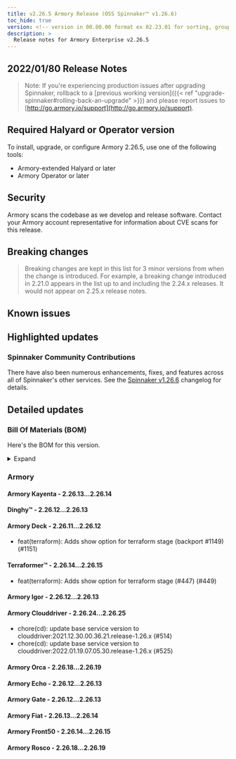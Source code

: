 ```yaml
---
title: v2.26.5 Armory Release (OSS Spinnaker™ v1.26.6)
toc_hide: true
version: <!-- version in 00.00.00 format ex 02.23.01 for sorting, grouping --> 
description: >
  Release notes for Armory Enterprise v2.26.5 
---
```


## 2022/01/80 Release Notes

> Note: If you're experiencing production issues after upgrading Spinnaker, rollback to a [previous working version]({{< ref "upgrade-spinnaker#rolling-back-an-upgrade" >}}) and please report issues to [http://go.armory.io/support](http://go.armory.io/support).
## Required Halyard or Operator version

To install, upgrade, or configure Armory 2.26.5, use one of the following tools:

- Armory-extended Halyard <PUT IN A VERSION NUMBER> or later
- Armory Operator <PUT IN A VERSION NUMBER> or later

## Security

Armory scans the codebase as we develop and release software. Contact your Armory account representative for information about CVE scans for this release.

## Breaking changes
<!-- Copy/paste from the previous version if there are recent ones. We can drop breaking changes after 3 minor versions. Add new ones from OSS and Armory. -->

> Breaking changes are kept in this list for 3 minor versions from when the change is introduced. For example, a breaking change introduced in 2.21.0 appears in the list up to and including the 2.24.x releases. It would not appear on 2.25.x release notes.

## Known issues
<!-- Copy/paste known issues from the previous version if they're not fixed. Add new ones from OSS and Armory. If there aren't any issues, state that so readers don't think we forgot to fill out this section. -->

## Highlighted updates

<!--
Each item category (such as UI) under here should be an h3 (###). List the following info that service owners should be able to provide:
- Major changes or new features we want to call out for Armory and OSS. Changes should be grouped under end user understandable sections. For example, instead of Deck, use UI. Instead of Fiat, use Permissions.
- Fixes to any known issues from previous versions that we have in release notes. These can all be grouped under a Fixed issues H3.
-->




###  Spinnaker Community Contributions

There have also been numerous enhancements, fixes, and features across all of Spinnaker's other services. See the
[Spinnaker v1.26.6](https://www.spinnaker.io/changelogs/1.26.6-changelog/) changelog for details.

## Detailed updates

### Bill Of Materials (BOM)

Here's the BOM for this version.
<details><summary>Expand</summary>
<pre class="highlight">
<code>version: 2.26.5
timestamp: "2022-01-19 21:15:17"
services:
    clouddriver:
        commit: 2957f1021447910d60f0f6e9e290988c9b5a11e0
        version: 2.26.25
    deck:
        commit: 0180fcf0a08b0121c5d9af9d3c589487368ad7f4
        version: 2.26.12
    dinghy:
        commit: d1406fad85771d7f44a266d3302d6195c00d7ec2
        version: 2.26.13
    echo:
        commit: ce4f4ed265be8cb746784c6fd4bed7bf5156107e
        version: 2.26.13
    fiat:
        commit: e46182a670fc9bac7c02f809df7ffe65c89ba148
        version: 2.26.14
    front50:
        commit: 7e14c30538a9b97468aba0360408abf4a06bc0dd
        version: 2.26.15
    gate:
        commit: 41c92b2d613e47521c60d2c9036504ff405fbb91
        version: 2.26.13
    igor:
        commit: 889135384533cd723c0a6377a37a7365cf92a8b2
        version: 2.26.13
    kayenta:
        commit: 2403ad86e76898a65939ebdf879bf287fa8b1429
        version: 2.26.14
    monitoring-daemon:
        version: 2.26.0
    monitoring-third-party:
        version: 2.26.0
    orca:
        commit: 624af61e6bf75bc92e67a6bef6439f8ae29ec79a
        version: 2.26.19
    rosco:
        commit: cbb42562fad6583e6efcb24a7378cb6fd84668f0
        version: 2.26.19
    terraformer:
        commit: 0cded7056eeecbb85a70a1b94fe1ce83613295bf
        version: 2.26.15
dependencies:
    redis:
        version: 2:2.8.4-2
artifactSources:
    dockerRegistry: docker.io/armory
</code>
</pre>
</details>

### Armory


#### Armory Kayenta - 2.26.13...2.26.14


#### Dinghy™ - 2.26.12...2.26.13


#### Armory Deck - 2.26.11...2.26.12

  - feat(terraform): Adds show option for terraform stage (backport #1149) (#1151)

#### Terraformer™ - 2.26.14...2.26.15

  - feat(terraform): Adds show option for terraform stage (#447) (#449)

#### Armory Igor - 2.26.12...2.26.13


#### Armory Clouddriver - 2.26.24...2.26.25

  - chore(cd): update base service version to clouddriver:2021.12.30.00.36.21.release-1.26.x (#514)
  - chore(cd): update base service version to clouddriver:2022.01.19.07.05.30.release-1.26.x (#525)

#### Armory Orca - 2.26.18...2.26.19


#### Armory Echo - 2.26.12...2.26.13


#### Armory Gate - 2.26.12...2.26.13


#### Armory Fiat - 2.26.13...2.26.14


#### Armory Front50 - 2.26.14...2.26.15


#### Armory Rosco - 2.26.18...2.26.19


